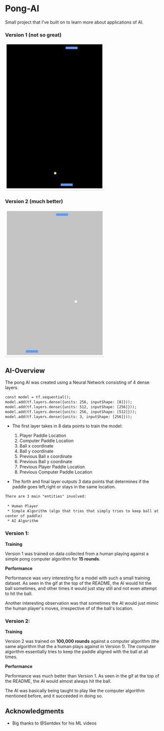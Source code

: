 # Pong-AI

Small project that I've built on to learn more about applications of AI. 

 ### Version 1 (not so great)
 
![Gif of Pong v1](v1gif.gif) 

 ### Version 2 (much better)
 
![Gif of Pong v2](v2gif.gif) 



## AI-Overview

  The pong AI was created using a Neural Network consisting of 4 dense layers.
  ```
  const model = tf.sequential();
  model.add(tf.layers.dense({units: 256, inputShape: [8]})); 
  model.add(tf.layers.dense({units: 512, inputShape: [256]}));
  model.add(tf.layers.dense({units: 256, inputShape: [512]}));
  model.add(tf.layers.dense({units: 3, inputShape: [256]}));
  ```
 - The first layer takes in 8 data points to train the model:
  
     1.  Player Paddle Location 
     2.  Computer Paddle Location 
     3.  Ball x coordinate
     4.  Ball y coordinate
     5.  Previous Ball x coordinate
     6.  Previous Ball y coordinate
     7.  Previous Player Paddle Location
     8.  Previous Computer Paddle Location
   
  - The forth and final layer outputs 3 data points that determines if the paddle goes left,right or stays in the same location.
  
```
There are 3 main "entities" involved:

 * Human Player
 * Simple Algorithm (algo that tries that simply tries to keep ball at center of paddle)
 * AI Algorithm 
```
  
### Version 1: 

  **Training**
  
  Version 1 was trained on data collected from a human playing against a simple pong computer algorithm for **15 rounds**.
  
  **Performance** 
  
  Performance was very interesting for a model with such a small training dataset. As seen in the gif at the top of the README, the AI would hit the ball sometimes, and other times it would just stay still and not even attempt to hit the ball. 
  
  Another interesting observation was that sometimes the AI would just mimic the human player's moves, irrespective of of the ball's location.
  
  
### Version 2: 

  **Training**
  
  Version 2 was trained on **100,000 rounds** against a computer algorithm (the same algorithm that the a human plays against in Version 1). The computer algorithm essentially tries to keep the paddle aligned with the ball at all times.
  
  **Performance** 
  
  Performance was much better than Version 1. As seen in the gif at the top of the README, the AI would almost always hit the ball. 
  
  The AI was basically being taught to play like the computer algorithm mentioned before, and it succeeded in doing so.

## Acknowledgments

* Big thanks to @Sentdex for his ML videos
